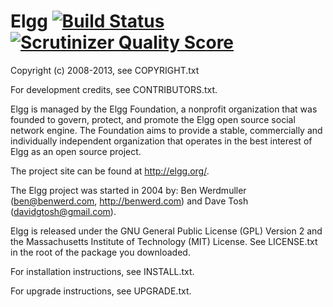 Elgg [![Build Status](https://secure.travis-ci.org/Elgg/Elgg.png?branch=master)](https://travis-ci.org/Elgg/Elgg) [![Scrutinizer Quality Score](https://scrutinizer-ci.com/g/Elgg/Elgg/badges/quality-score.png?s=ef3560cf83f4fd1ae3abbd6e93c20e5b4832c343)](https://scrutinizer-ci.com/g/Elgg/Elgg/)
====

Copyright (c) 2008-2013, see COPYRIGHT.txt

For development credits, see CONTRIBUTORS.txt.

Elgg is managed by the Elgg Foundation, a nonprofit organization that was
founded to govern, protect, and promote the Elgg open source social network
engine.  The Foundation aims to provide a stable, commercially and
individually independent organization that operates in the best interest of Elgg
as an open source project.

The project site can be found at http://elgg.org/.

The Elgg project was started in 2004 by:
Ben Werdmuller (<ben@benwerd.com>, <http://benwerd.com>) and
Dave Tosh (<davidgtosh@gmail.com>).

Elgg is released under the GNU General Public License (GPL) Version 2 and the
Massachusetts Institute of Technology (MIT) License. See LICENSE.txt 
in the root of the package you downloaded.

For installation instructions, see INSTALL.txt.

For upgrade instructions, see UPGRADE.txt.